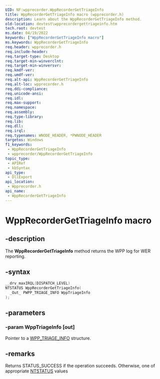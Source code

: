 ```yaml
---
UID: NF:wpprecorder.WppRecorderGetTriageInfo
title: WppRecorderGetTriageInfo macro (wpprecorder.h)
description: Learn about the WppRecorderGetTriageInfo method.
old-location: devtest\wpprecordergettriageinfo.htm
tech.root: devtest
ms.date: 04/19/2022
keywords: ["WppRecorderGetTriageInfo macro"]
ms.keywords: WppRecorderGetTriageInfo
req.header: wpprecorder.h
req.include-header: 
req.target-type: Desktop
req.target-min-winverclnt: 
req.target-min-winversvr: 
req.kmdf-ver: 
req.umdf-ver: 
req.alt-api: WppRecorderGetTriageInfo
req.alt-loc: wpprecorder.h
req.ddi-compliance: 
req.unicode-ansi: 
req.idl: 
req.max-support: 
req.namespace: 
req.assembly: 
req.type-library: 
req.lib: 
req.dll: 
req.irql: 
req.typenames: WNODE_HEADER, *PWNODE_HEADER
targetos: Windows
f1_keywords:
 - WppRecorderGetTriageInfo
 - wpprecorder/WppRecorderGetTriageInfo
topic_type:
 - APIRef
 - kbSyntax
api_type:
 - DllExport
api_location:
 - Wpprecorder.h
api_name:
 - WppRecorderGetTriageInfo
---
```


# WppRecorderGetTriageInfo macro


## -description

The <b>WppRecorderGetTriageInfo</b> method returns the WPP log for WER reporting.

## -syntax

```cpp
__drv_maxIRQL(DISPATCH_LEVEL)
NTSTATUS WppRecorderGetTriageInfo(
  _Out_ PWPP_TRIAGE_INFO WppTriageInfo
);
```

## -parameters

### -param WppTriageInfo [out]


Pointer to a <a href="..\wpprecorder\ns-wpprecorder-_wpp_triage_info.md">WPP_TRIAGE_INFO</a> structure.

## -remarks

Returns STATUS_SUCCESS if the operation succeeds. Otherwise, one of appropriate <a href="/windows-hardware/drivers/kernel/ntstatus-values">NTSTATUS</a> values
